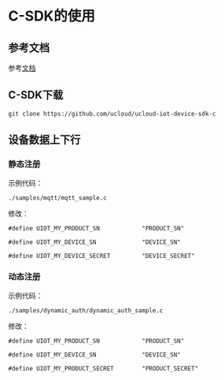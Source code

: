 # C-SDK的使用

## 参考文档

参考[文档](https://docs.ucloud.cn/iot/uiot-core/device_develop_guide/c_sdk_example/csdkquickstart)


## C-SDK下载

```
git clone https://github.com/ucloud/ucloud-iot-device-sdk-c
```


## 设备数据上下行

### 静态注册

示例代码：
```
./samples/mqtt/mqtt_sample.c
```

修改：
```
#define UIOT_MY_PRODUCT_SN            "PRODUCT_SN"

#define UIOT_MY_DEVICE_SN             "DEVICE_SN"

#define UIOT_MY_DEVICE_SECRET         "DEVICE_SECRET"
```

### 动态注册

示例代码：
```
./samples/dynamic_auth/dynamic_auth_sample.c
```

修改：
```
#define UIOT_MY_PRODUCT_SN            "PRODUCT_SN"

#define UIOT_MY_DEVICE_SN             "DEVICE_SN"

#define UIOT_MY_PRODUCT_SECRET        "PRODUCT_SECRET"

```


